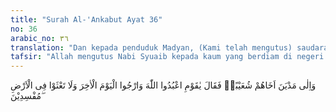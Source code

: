 ```yaml
---
title: "Surah Al-'Ankabut Ayat 36"
no: 36
arabic_no: ٣٦
translation: "Dan kepada penduduk Madyan, (Kami telah mengutus) saudara mereka Syuaib, dia berkata, “Wahai kaumku! Sembahlah Allah, harapkanlah (pahala) hari akhir, dan jangan kamu berkeliaran di bumi berbuat kerusakan.” "
tafsir: "Allah mengutus Nabi Syuaib kepada kaum yang berdiam di negeri Madyan, supaya mereka beribadah kepada Allah Yang Maha Esa dengan ikhlas. Ibadah tersebut akan bermanfaat untuk kebahagiaan hidup di dunia dan di akhirat kelak. Dalam ayat ini dikatakan \"harapkanlah (pahala) hari akhir\", berarti hendaklah kamu merasa takut dengan kedatangan hari itu dan persiapkanlah dirimu dengan amal saleh sebanyak-banyaknya guna menghadapinya. Di samping seruan untuk menyembah Allah Yang Maha Esa, dan memperbanyak amal untuk perbekalan di kampung akhirat, Syuaib juga menganjurkan supaya meninggalkan segala perbuatan yang bersifat merusak dan membinasakan. Jangan saling merugikan antara sesama manusia, seperti mengurangi takaran dan timbangan, dan merampok kafilah yang sedang lalu. Kemudian mereka juga diperintahkan untuk memperbanyak tobat kepada Tuhan sambil mengembalikan diri kepada-Nya dengan jalan mengerjakan perintah-Nya dan menjauhi larangan-Nya"
---
```

وَاِلٰى مَدْيَنَ اَخَاهُمْ شُعَيْبًاۙ فَقَالَ يٰقَوْمِ اعْبُدُوا اللّٰهَ وَارْجُوا الْيَوْمَ الْاٰخِرَ وَلَا تَعْثَوْا فِى الْاَرْضِ مُفْسِدِيْنَ ۖ